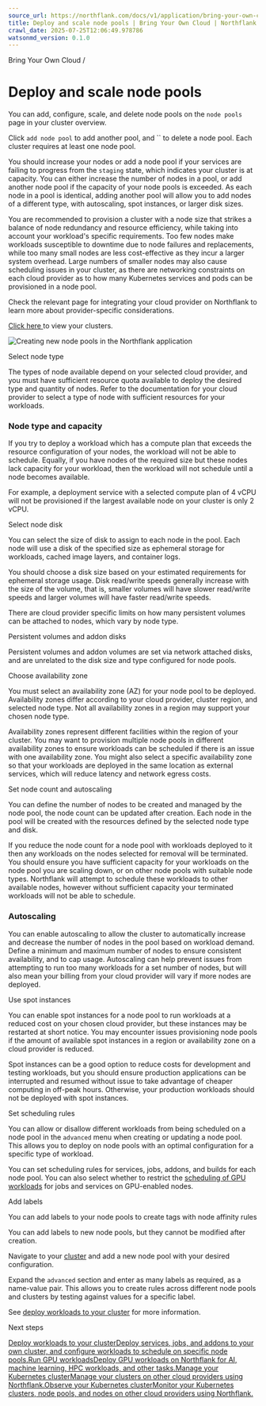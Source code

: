 ```yaml
---
source_url: https://northflank.com/docs/v1/application/bring-your-own-cloud/deploy-and-scale-node-pools
title: Deploy and scale node pools | Bring Your Own Cloud | Northflank Application docs
crawl_date: 2025-07-25T12:06:49.978786
watsonmd_version: 0.1.0
---
```


Bring Your Own Cloud / 

# Deploy and scale node pools

You can add, configure, scale, and delete node pools on the `node pools` page in your cluster overview.

Click `add node pool` to add another pool, and `` to delete a node pool. Each cluster requires at least one node pool.

You should increase your nodes or add a node pool if your services are failing to progress from the `staging` state, which indicates your cluster is at capacity. You can either increase the number of nodes in a pool, or add another node pool if the capacity of your node pools is exceeded. As each node in a pool is identical, adding another pool will allow you to add nodes of a different type, with autoscaling, spot instances, or larger disk sizes.

You are recommended to provision a cluster with a node size that strikes a balance of node redundancy and resource efficiency, while taking into account your workload's specific requirements. Too few nodes make workloads susceptible to downtime due to node failures and replacements, while too many small nodes are less cost-effective as they incur a larger system overhead. Large numbers of smaller nodes may also cause scheduling issues in your cluster, as there are networking constraints on each cloud provider as to how many Kubernetes services and pods can be provisioned in a node pool.

Check the relevant page for integrating your cloud provider on Northflank to learn more about provider-specific considerations.

[Click here ](https://app.northflank.com/s/account/cloud/clusters) to view your clusters.

![Creating new node pools in the Northflank application](https://assets.northflank.com/documentation/v1/application/bring-your-own-cloud/create-a-kubernetes-cluster-with-Northflank/create-node-pools.png)

Select node type

The types of node available depend on your selected cloud provider, and you must have sufficient resource quota available to deploy the desired type and quantity of nodes. Refer to the documentation for your cloud provider to select a type of node with sufficient resources for your workloads.

### Node type and capacity

If you try to deploy a workload which has a compute plan that exceeds the resource configuration of your nodes, the workload will not be able to schedule. Equally, if you have nodes of the required size but these nodes lack capacity for your workload, then the workload will not schedule until a node becomes available.

For example, a deployment service with a selected compute plan of 4 vCPU will not be provisioned if the largest available node on your cluster is only 2 vCPU.

Select node disk

You can select the size of disk to assign to each node in the pool. Each node will use a disk of the specified size as ephemeral storage for workloads, cached image layers, and container logs.

You should choose a disk size based on your estimated requirements for ephemeral storage usage. Disk read/write speeds generally increase with the size of the volume, that is, smaller volumes will have slower read/write speeds and larger volumes will have faster read/write speeds.

There are cloud provider specific limits on how many persistent volumes can be attached to nodes, which vary by node type.

Persistent volumes and addon disks

Persistent volumes and addon volumes are set via network attached disks, and are unrelated to the disk size and type configured for node pools.

Choose availability zone

You must select an availability zone (AZ) for your node pool to be deployed. Availability zones differ according to your cloud provider, cluster region, and selected node type. Not all availability zones in a region may support your chosen node type.

Availability zones represent different facilities within the region of your cluster. You may want to provision multiple node pools in different availability zones to ensure workloads can be scheduled if there is an issue with one availability zone. You might also select a specific availability zone so that your workloads are deployed in the same location as external services, which will reduce latency and network egress costs.

Set node count and autoscaling

You can define the number of nodes to be created and managed by the node pool, the node count can be updated after creation. Each node in the pool will be created with the resources defined by the selected node type and disk.

If you reduce the node count for a node pool with workloads deployed to it then any workloads on the nodes selected for removal will be terminated. You should ensure you have sufficient capacity for your workloads on the node pool you are scaling down, or on other node pools with suitable node types. Northflank will attempt to schedule these workloads to other available nodes, however without sufficient capacity your terminated workloads will not be able to schedule.

### Autoscaling

You can enable autoscaling to allow the cluster to automatically increase and decrease the number of nodes in the pool based on workload demand. Define a minimum and maximum number of nodes to ensure consistent availability, and to cap usage. Autoscaling can help prevent issues from attempting to run too many workloads for a set number of nodes, but will also mean your billing from your cloud provider will vary if more nodes are deployed.

Use spot instances

You can enable spot instances for a node pool to run workloads at a reduced cost on your chosen cloud provider, but these instances may be restarted at short notice. You may encounter issues provisioning node pools if the amount of available spot instances in a region or availability zone on a cloud provider is reduced.

Spot instances can be a good option to reduce costs for development and testing workloads, but you should ensure production applications can be interrupted and resumed without issue to take advantage of cheaper computing in off-peak hours. Otherwise, your production workloads should not be deployed with spot instances.

Set scheduling rules

You can allow or disallow different workloads from being scheduled on a node pool in the `advanced` menu when creating or updating a node pool. This allows you to deploy on node pools with an optimal configuration for a specific type of workload.

You can set scheduling rules for services, jobs, addons, and builds for each node pool. You can also select whether to restrict the [scheduling of GPU workloads](../run/run-gpu-workloads#deploy-a-cluster-and-a-gpu-node-pool) for jobs and services on GPU-enabled nodes.

Add labels

You can add labels to your node pools to create tags with node affinity rules

You can add labels to new node pools, but they cannot be modified after creation.

Navigate to your [cluster](manage-your-cluster) and add a new node pool with your desired configuration.

Expand the `advanced` section and enter as many labels as required, as a name-value pair. This allows you to create rules across different node pools and clusters by testing against values for a specific label.

See [deploy workloads to your cluster](deploy-workloads-to-your-cluster#deploy-workloads-to-specific-node-pools) for more information.

Next steps

[Deploy workloads to your clusterDeploy services, jobs, and addons to your own cluster, and configure workloads to schedule on specific node pools.](/docs/v1/application/bring-your-own-cloud/deploy-workloads-to-your-cluster)[Run GPU workloadsDeploy GPU workloads on Northflank for AI, machine learning, HPC workloads, and other tasks.](/docs/v1/application/gpu-workloads/gpus-on-northflank)[Manage your Kubernetes clusterManage your clusters on other cloud providers using Northflank.](/docs/v1/application/bring-your-own-cloud/manage-your-cluster)[Observe your Kubernetes clusterMonitor your Kubernetes clusters, node pools, and nodes on other cloud providers using Northflank.](/docs/v1/application/bring-your-own-cloud/manage-your-cluster#monitor-your-cluster)